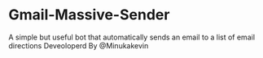 # Gmail-Massive-Sender
A simple but useful bot that automatically sends an email to a list of email directions Deveoloperd By @Minukakevin
